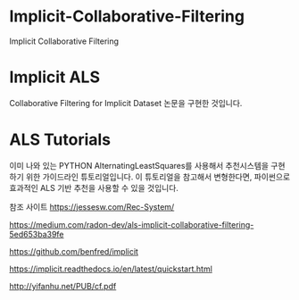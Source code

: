 # Implicit-Collaborative-Filtering
Implicit Collaborative Filtering


# Implicit ALS

Collaborative Filtering for Implicit Dataset 논문을 구현한 것입니다.


# ALS Tutorials
이미 나와 있는 PYTHON AlternatingLeastSquares를 사용해서 추천시스템을 구현하기 위한 가이드라인 튜토리얼입니다.
이 튜토리얼을 참고해서 변형한다면, 파이썬으로 효과적인 ALS 기반 추천을 사용할 수 있을 것입니다.

참조 사이트
https://jessesw.com/Rec-System/

https://medium.com/radon-dev/als-implicit-collaborative-filtering-5ed653ba39fe

https://github.com/benfred/implicit

https://implicit.readthedocs.io/en/latest/quickstart.html

http://yifanhu.net/PUB/cf.pdf
